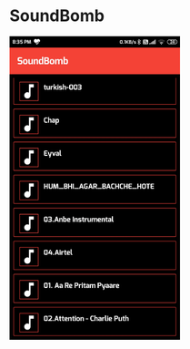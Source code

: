 # SoundBomb

<img src="Images/Screenshot_2021-05-30-20-35-04-601_com.activity.soundbomb.jpg" width="300">
